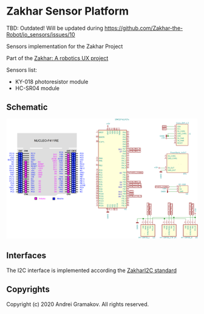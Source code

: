 # Zakhar Sensor Platform

TBD: Outdated! Will be updated during https://github.com/Zakhar-the-Robot/io_sensors/issues/10

Sensors implementation for the Zakhar Project

Part of the [Zakhar: A robotics UX project](https://github.com/an-dr/zakhar)

Sensors list:

- KY-018 photoresistor module
- HC-SR04 module

## Schematic

<img src="assets/schematic/platform.svg" alt="platform_schematic" width="800">

## Interfaces

The I2C interface is implemented according the [ZakharI2C standard](https://github.com/an-dr/zakhar/blob/master/docs/i2c.md)

## Copyrights

Copyright (c) 2020 Andrei Gramakov. All rights reserved.
